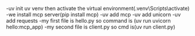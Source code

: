 -uv init <package name>
uv venv then activate the virtual environment(.venv\Scripts\activate)
-we install mcp server(pip install mcp)
-uv add mcp
-uv add unicorn
-uv add requests
-my first file is hello.py so command is (uv run uvicorn hello:mcp_app)
-my second file is client.py so cmd is(uv run client.py)
